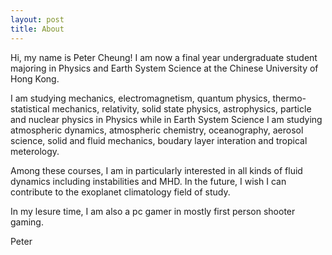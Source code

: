 ```yaml
---
layout: post
title: About
---
```


Hi, my name is Peter Cheung! I am now a final year undergraduate student majoring in Physics and Earth System Science at the Chinese University of Hong Kong.

I am studying mechanics, electromagnetism, quantum physics, thermo-statistical mechanics, relativity, solid state physics, astrophysics, particle and nuclear physics in Physics while in Earth System Science I am studying atmospheric dynamics, atmospheric chemistry, oceanography, aerosol science, solid and fluid mechanics, boudary layer interation and tropical meterology.

Among these courses, I am in particularly interested in all kinds of fluid dynamics including instabilities and MHD. In the future, I wish I can contribute to the exoplanet climatology field of study.

In my lesure time, I am also a pc gamer in mostly first person shooter gaming.


Peter